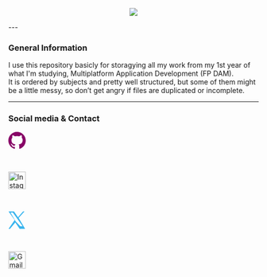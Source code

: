 <p align="center">
  <img src="https://capsule-render.vercel.app/api?type=waving&height=280&color=0:B43A4E,50:FD1D1D,100:FCB045&text=1ºDAM%20Archives📕&fontAlign=50&reversal=false&textBg=false&desc=Yust%20the%20files%20of%20my%20studies%20year&descAlign=55&descAlignY=61&fontAlignY=42&fontColor=0D1117" />
</p>
<style color="#3ab5eeff"></style>
---

### General Information

I use this repository basicly for storagying all my work from my 1st year of what I'm studying, Multiplatform Application Development (FP DAM).  
It is ordered by subjects and pretty well structured, but some of them might be a little messy, so don’t get angry if files are duplicated or incomplete.

---

### Social media & Contact

<p align="left">

  <!-- GitHub -->
  <a href="https://github.com/Amaado" target="_blank" style="text-decoration:none;">
    <svg width="35" height="35" viewBox="0 0 128 128" xmlns="http://www.w3.org/2000/svg" style="vertical-align:middle;">
      <path fill="#880567" d="M64 0C28.7 0 0 28.7 0 64c0 28.3 18.3 52.3 43.8 60.7 3.2.6 4.4-1.4 4.4-3.1 0-1.5-.1-6.6-.1-12-17.8 3.8-21.6-7.6-21.6-7.6-2.9-7.4-7.1-9.4-7.1-9.4-5.8-4 .4-3.9.4-3.9 6.4.4 9.8 6.6 9.8 6.6 5.7 9.8 15 7 18.7 5.4.6-4.1 2.2-7 4-8.6-14.2-1.6-29.1-7.1-29.1-31.8 0-7 2.5-12.8 6.6-17.3-.7-1.6-2.9-8.1.6-16.8 0 0 5.4-1.7 17.7 6.6 5.1-1.4 10.6-2.1 16.1-2.1 5.5 0 11 .7 16.1 2.1 12.3-8.3 17.7-6.6 17.7-6.6 3.5 8.7 1.3 15.2.6 16.8 4.1 4.5 6.6 10.3 6.6 17.3 0 24.8-14.9 30.1-29.2 31.7 2.3 2 4.4 5.9 4.4 12 0 8.6-.1 15.5-.1 17.6 0 1.7 1.2 3.7 4.4 3.1C109.7 116.3 128 92.3 128 64 128 28.7 99.3 0 64 0z"/>
    </svg>
  </a>

  &nbsp;&nbsp;

  <!-- Instagram -->
  <a href="https://www.instagram.com/amaado_/" target="_blank" style="text-decoration:none;">
    <img width="35" height="35" src="https://upload.wikimedia.org/wikipedia/commons/9/95/Instagram_logo_2022.svg" alt="Instagram" style="vertical-align:middle;"/>
  </a>

  &nbsp;&nbsp;

  <!-- X -->
  <a href="https://x.com/amaado__" target="_blank" style="text-decoration:none;">
    <svg width="35" height="35" viewBox="0 0 1200 1227" xmlns="http://www.w3.org/2000/svg" style="vertical-align:middle;">
      <path fill="#3ab5ee" d="M714 453 1127 0H1025L669 410 385 0H0l432 609L0 1226h102L478 783l307 443h385zM524 723l-45-63L138 80h164l290 404 45 63 354 495H832z"/>
    </svg>
  </a>

  &nbsp;&nbsp;

  <!-- Gmail -->
  <a href="https://mail.google.com/mail/?view=cm&to=andresamadocibreiro22@gmail.com" target="_blank" style="text-decoration:none;">
    <img width="35" height="35" src="https://upload.wikimedia.org/wikipedia/commons/thumb/e/e4/Antu_gmail.svg/640px-Antu_gmail.svg.png" alt="Gmail" style="vertical-align:middle;"/>
  </a>

</p>
